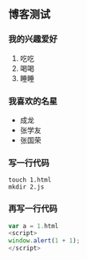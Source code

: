 ## 博客测试

### 我的兴趣爱好

1. 吃吃
2. 喝喝
3. 睡睡

### 我喜欢的名星

* 成龙
* 张学友
* 张国荣

### 写一行代码

    touch 1.html
    mkdir 2.js


### 再写一行代码

````javascript
var a = 1.html
<script>
window.alert(1 + 1);
</script> 